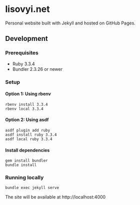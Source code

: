 # lisovyi.net

Personal website built with Jekyll and hosted on GitHub Pages.

## Development

### Prerequisites

- Ruby 3.3.4
- Bundler 2.3.26 or newer

### Setup

#### Option 1: Using rbenv

```shell
rbenv install 3.3.4
rbenv local 3.3.4
```

#### Option 2: Using asdf

```shell
asdf plugin add ruby
asdf install ruby 3.3.4
asdf local ruby 3.3.4
```

#### Install dependencies

```shell
gem install bundler
bundle install
```

### Running locally

```shell
bundle exec jekyll serve
```

The site will be available at http://localhost:4000
